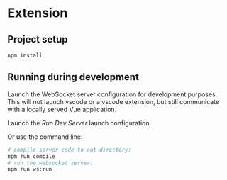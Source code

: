 # Extension

## Project setup
```
npm install
```

## Running during development
Launch the WebSocket server configuration for development purposes. This will not launch vscode or a vscode extension, but still communicate with a locally served Vue application.

Launch the *Run Dev Server* launch configuration.

Or use the command line:
```sh
# compile server code to out directory:
npm run compile
# run the websocket server: 
npm run ws:run
```
